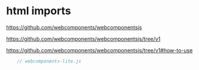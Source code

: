 # html imports

https://github.com/webcomponents/webcomponentsjs

https://github.com/webcomponents/webcomponentsjs/tree/v1

https://github.com/webcomponents/webcomponentsjs/tree/v1#how-to-use

```js
    // webcomponents-lite.js


```
